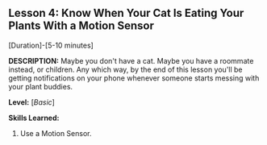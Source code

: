 ## Lesson 4: Know When Your Cat Is Eating Your Plants With a Motion Sensor
[Duration]-[5-10 minutes]

**DESCRIPTION:** Maybe you don't have a cat. Maybe you have a roommate
instead, or children. Any which way, by the end of this lesson you'll be
getting notifications on your phone whenever someone starts messing with
your plant buddies.

**Level:** [*Basic*]

**Skills Learned:**
1. Use a Motion Sensor.
